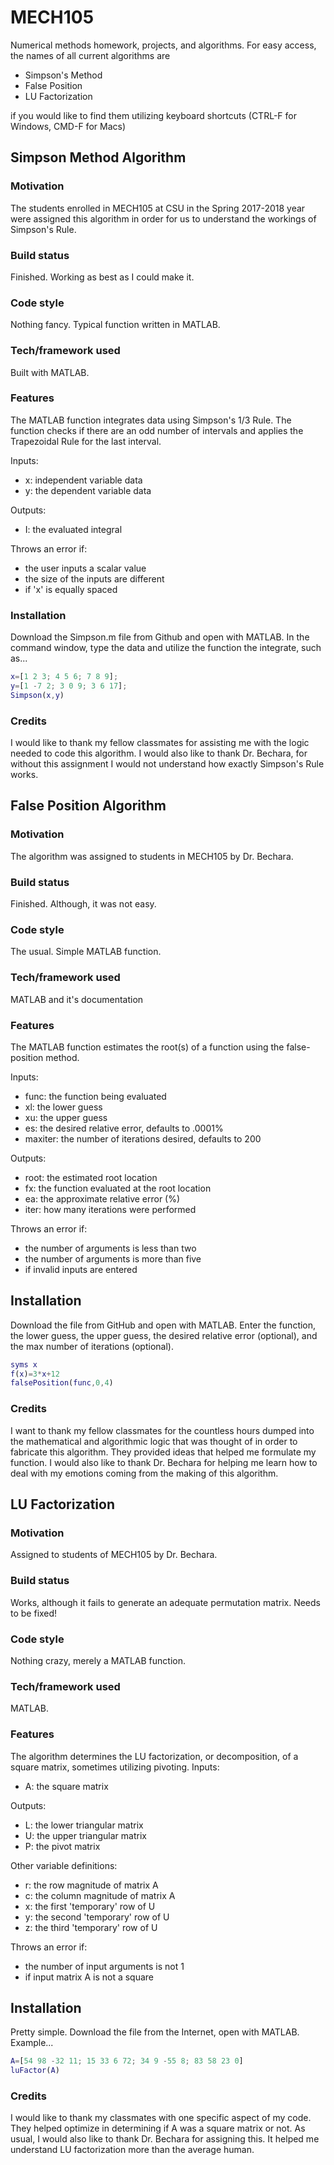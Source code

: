 # MECH105
Numerical methods homework, projects, and algorithms.
For easy access, the names of all current algorithms are
- Simpson's Method
- False Position
- LU Factorization

if you would like to find them utilizing keyboard shortcuts (CTRL-F for Windows, CMD-F for Macs)

## Simpson Method Algorithm
### Motivation
The students enrolled in MECH105 at CSU in the Spring 2017-2018 year were assigned this algorithm in order for us to understand the workings of Simpson's Rule.
### Build status
Finished. Working as best as I could make it.
### Code style
Nothing fancy. Typical function written in MATLAB.
### Tech/framework used
Built with MATLAB.
### Features
The MATLAB function integrates data using Simpson's 1/3 Rule.
The function checks if there are an odd number of intervals and applies the Trapezoidal Rule for the last interval.

Inputs:
 - x: independent variable data
 - y: the dependent variable data
 
 Outputs:
 - I: the evaluated integral
 
 Throws an error if:
 - the user inputs a scalar value
 - the size of the inputs are different 
 - if 'x' is equally spaced
### Installation
Download the Simpson.m file from Github and open with MATLAB. In the command window, type the data and utilize the function the integrate, such as...
``` MATLAB
x=[1 2 3; 4 5 6; 7 8 9];
y=[1 -7 2; 3 0 9; 3 6 17];
Simpson(x,y)
```
### Credits
I would like to thank my fellow classmates for assisting me with the logic needed to code this algorithm. I would also like to thank Dr. Bechara, for without this assignment I would not understand how exactly Simpson's Rule works.

## False Position Algorithm
### Motivation
The algorithm was assigned to students in MECH105 by Dr. Bechara.
### Build status
Finished. Although, it was not easy.
### Code style
The usual. Simple MATLAB function.
### Tech/framework used
MATLAB and it's documentation
### Features
The MATLAB function estimates the root(s) of a function using the false-position method.

Inputs:
- func: the function being evaluated
- xl: the lower guess
- xu: the upper guess
- es: the desired relative error, defaults to .0001%
- maxiter: the number of iterations desired, defaults to 200

Outputs:
- root: the estimated root location
- fx: the function evaluated at the root location
- ea: the approximate relative error (%)
- iter: how many iterations were performed

Throws an error if:
- the number of arguments is less than two
- the number of arguments is more than five
- if invalid inputs are entered
## Installation
Download the file from GitHub and open with MATLAB. Enter the function, the lower guess, the upper guess, the desired relative error (optional), and the max number of iterations (optional).
``` MATLAB
syms x
f(x)=3*x+12
falsePosition(func,0,4)
```
### Credits
I want to thank my fellow classmates for the countless hours dumped into the mathematical and algorithmic logic that was thought of in order to fabricate this algorithm. They provided ideas that helped me formulate my function. I would also like to thank Dr. Bechara for helping me learn how to deal with my emotions coming from the making of this algorithm.

## LU Factorization
### Motivation
Assigned to students of MECH105 by Dr. Bechara.
### Build status
Works, although it fails to generate an adequate permutation matrix. Needs to be fixed!
### Code style
Nothing crazy, merely a MATLAB function.
### Tech/framework used
MATLAB.
### Features
The algorithm determines the LU factorization, or decomposition, of a square matrix, sometimes utilizing pivoting.
Inputs:
- A: the square matrix

Outputs:
- L: the lower triangular matrix
- U: the upper triangular matrix
- P: the pivot matrix

Other variable definitions:
- r: the row magnitude of matrix A
- c: the column magnitude of matrix A
- x: the first 'temporary' row of U
- y: the second 'temporary' row of U
- z: the third 'temporary' row of U

Throws an error if:
- the number of input arguments is not 1
- if input matrix A is not a square
## Installation
Pretty simple. Download the file from the Internet, open with MATLAB. Example...
``` MATLAB
A=[54 98 -32 11; 15 33 6 72; 34 9 -55 8; 83 58 23 0]
luFactor(A)
```
### Credits
I would like to thank my classmates with one specific aspect of my code. They helped optimize in determining if A was a square matrix or not. As usual, I would also like to thank Dr. Bechara for assigning this. It helped me understand LU factorization more than the average human.
